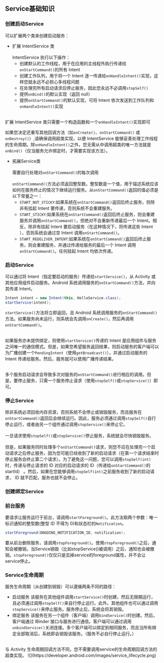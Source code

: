 ## Service基础知识
### 创建启动Service
可以扩展两个类来创建启动服务：
* 扩展 IntentService 类<br><br>
IntentService 执行以下操作：<br>
  * 创建默认的工作线程，用于在应用的主线程外执行传递给`onStartCommand()`的所有 Intent
  * 创建工作队列，用于将一个 Intent 逐一传递给`onHandleIntent()`实现，这样您就永远不必担心多线程问题
  * 在处理完所有启动请求后停止服务，因此您永远不必调用`stopSelf()`
  * 提供`onBind()`的默认实现（返回 null）
  * 提供`onStartCommand()`的默认实现，可将 Intent 依次发送到工作队列和`onHandleIntent()`实现<br><br>
  
扩展 IntentService 类只需要一个构造函数和一个`onHandleIntent()`实现即可<br>

如果您决定还重写其他回调方法（如`onCreate()`、`onStartCommand()` 或`onDestroy()`）,请确保调用超类实现，以便 IntentService 能够妥善处理工作线程的生命周期。除`onHandleIntent()`之外，您无需从中调用超类的唯一方法就是`onBind()`（仅当服务允许绑定时，才需要实现该方法）。
* 拓展Service类<br><br>
需要自行处理对`onStartCommand()`的每次调用<br><br>
`onStartCommand()`方法必须返回整型数。整型数是一个值，用于描述系统应该如何在服务终止的情况下继续运行服务。从`onStartCommand()`返回的值必须是以下常量之一：<br>
  * `START_NOT_STICKY`:如果系统在`onStartCommand()`返回后终止服务，则除非有挂起 Intent 要传递，否则系统不会重建服务。
  * `START_STICKY`:如果系统在`onStartCommand()`返回后终止服务，则会重建服务并调用`onStartCommand()`，但绝对不会重新传递最后一个 Intent。相反，除非有挂起 Intent 要启动服务（在这种情况下，将传递这些 Intent ），否则系统会通过空 Intent 调用`onStartCommand()`。
  * `START_REDELIVER_INTENT`:如果系统在`onStartCommand()`返回后终止服务，则会重建服务，并通过传递给服务的最后一个 Intent 调用`onStartCommand()`。任何挂起 Intent 均依次传递。

### 启动Service
可以通过将 Intent（指定要启动的服务）传递给`startService()`，从 Activity 或其他应用组件启动服务。Android 系统调用服务的`onStartCommand()`方法，并向其传递 Intent。
``` java 
Intent intent = new Intent(this, HelloService.class);
startService(intent);
```
`startService()`方法将立即返回，且 Android 系统调用服务的`onStartCommand()`方法。如果服务尚未运行，则系统会先调用`onCreate()`，然后再调用`onStartCommand()`。<br><br>

如果服务亦未提供绑定，则使用`startService()`传递的 Intent 是应用组件与服务之间唯一的通信模式。但是，如果您希望服务返回结果，则启动服务的客户端可以为广播创建一个`PendingIntent`（使用`getBroadcast()`），并通过启动服务的 Intent 传递给服务。然后，服务就可以使用广播传递结果。<br><br>

多个服务启动请求会导致多次对服务的`onStartCommand()`进行相应的调用。但是，要停止服务，只需一个服务停止请求（使用`stopSelf()`或`stopService()`）即可。

### 停止Service
除非系统必须回收内存资源，否则系统不会停止或销毁服务，而且服务在`onStartCommand()`返回后会继续运行。因此，服务必须通过调用`stopSelf()`自行停止运行，或者由另一个组件通过调用`stopService()`来停止它。
<br><br>
一旦请求使用`stopSelf()`或`stopService()`停止服务，系统就会尽快销毁服务。
<br><br>
但是，如果服务同时处理多个`onStartCommand()`请求，则您不应在处理完一个启动请求之后停止服务，因为您可能已经收到了新的启动请求（在第一个请求结束时停止服务会终止第二个请求）。为了避免这一问题，您可以调用`stopSelf(int)`时，传递与停止请求的 ID 对应的启动请求的 ID（传递给`onStartCommand()`的 startId） 。然后，如果在您能够调用`stopSelf(int)`之前服务收到了新的启动请求， ID 就不匹配，服务也就不会停止。

### 创建绑定Service

### 前台服务
要请求让服务运行于前台，请调用`startForeground()`。此方法取两个参数：唯一标识通知的整型数(整型 ID 不得为 0)和状态栏的`Notification`。
``` java
startForeground(ONGOING_NOTIFICATION_ID, notification);
```
要从前台删除服务，请调用`stopForeground()`。使用`stopForeground()`之后，通知会被撤销，当Service销毁（比如stopService()被调用）之后，通知也会被撤销。`stopForeground()`仅仅只是去掉service的foreground属性，并不会让service停止。

### Service生命周期
服务生命周期（从创建到销毁）可以遵循两条不同的路径：
* 启动服务
该服务在其他组件调用`startService()`时创建，然后无限期运行，且必须通过调用`stopSelf()`来自行停止运行。此外，其他组件也可以通过调用`stopService()`来停止服务。服务停止后，系统会将其销毁。
* 绑定服务
该服务在另一个组件（客户端）调用`bindService()`时创建。然后，客户端通过 IBinder 接口与服务进行通信。客户端可以通过调用`unbindService()`关闭连接。多个客户端可以绑定到相同服务，而且当所有绑定全部取消后，系统即会销毁该服务。（服务不必自行停止运行。）
<br>
与 Activity 生命周期回调方法不同，您不需要调用service的生命周期回调方法的超类实现。
![](https://developer.android.com/images/service_lifecycle.png)
